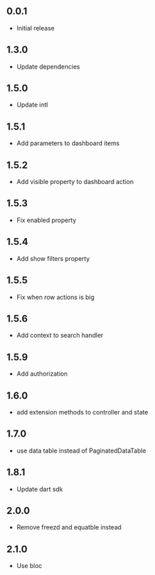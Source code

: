 ## 0.0.1

* Initial release

## 1.3.0

* Update dependencies

## 1.5.0

* Update intl

## 1.5.1

* Add parameters to dashboard items

## 1.5.2

* Add visible property to dashboard action

## 1.5.3

* Fix enabled property

## 1.5.4

* Add show filters property

## 1.5.5

* Fix when row actions is big

## 1.5.6

* Add context to search handler

## 1.5.9

*  Add authorization

## 1.6.0

*  add extension methods to controller and state

## 1.7.0

*  use data table instead of PaginatedDataTable

## 1.8.1

*  Update dart sdk

## 2.0.0

*  Remove freezd and equatble instead

## 2.1.0

*  Use bloc 

